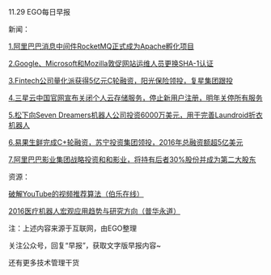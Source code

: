 11.29 EGO每日早报

新闻：

[1.阿里巴巴消息中间件RocketMQ正式成为Apache孵化项目](https://www.oschina.net/news/79449/alibaba-donate-rocketmq-to-apache-foundation)

[2.Google、Microsoft和Mozilla敦促网站运维人员更换SHA-1认证](http://news.cnblogs.com/n/557932/)

[3.Fintech公司量化派获得5亿元C轮融资，阳光保险领投，复星集团跟投](http://tech.qq.com/a/20161128/024730.htm)

[4.三星云中国官网宣布关闭个人云存储服务，停止新用户注册，明年关停所有服务](http://www.leiphone.com/news/201611/WGiMHXJI14jnyGfV.html)

[5.松下向Seven Dreamers机器人公司投资6000万美元，用于完善Laundroid折衣机器人](http://www.leiphone.com/news/201611/dbiIjNUFBxhpXv97.html)

[6.易果生鲜完成C+轮融资，苏宁投资集团领投，2016年总融资额超5亿美元](http://www.sootoo.com/content/668195.shtml)

[7.阿里巴巴影业集团战略投资和和影业，将持有后者30%股份并成为第二大股东](http://news.cnblogs.com/n/557938/)

资源：

[破解YouTube的视频推荐算法（伯乐在线）](http://blog.jobbole.com/108311/)

[2016医疗机器人宏观应用趋势与研究方向（普华永道）](http://www.pwchk.com/webmedia/doc/636149907746623129_health_trends_robotics_nov2016.pdf)

注：上述内容来源于互联网，由EGO整理

关注公众号，回复“早报”，获取文字版早报内容~

还有更多技术管理干货
